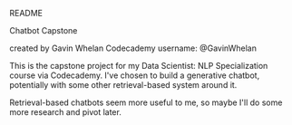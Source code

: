 README

Chatbot Capstone

created by Gavin Whelan
Codecademy username: @GavinWhelan

This is the capstone project for my Data Scientist: NLP Specialization course via Codecademy. I've chosen to build a generative chatbot, potentially with some other retrieval-based system around it. 

Retrieval-based chatbots seem more useful to me, so maybe I'll do some more research and pivot later.